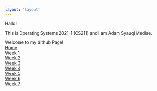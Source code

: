 ```yaml
---
layout: "layout"
---
```


Hallo!

This is Operating Systems 2021-1 (OS211) and I am Adam Syauqi Medise.

Welcome to my Github Page!<br>[Home](index.md)<br>[Week 1](w01.md)<br>[Week 2](w02.md)
<br>[Week 3](w03.md)<br>[Week 4](w04.md)<br>[Week 5](w05.md)<br>[Week 6](w06.md)<br>[Week 7](w07.md)

